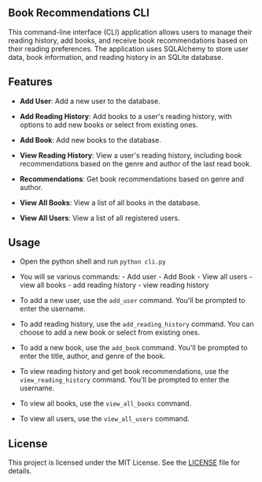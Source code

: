 ## Book Recommendations CLI

This command-line interface (CLI) application allows users to manage their reading history, add books, and receive book recommendations based on their reading preferences. The application uses SQLAlchemy to store user data, book information, and reading history in an SQLite database.

## Features

- **Add User**: Add a new user to the database.

- **Add Reading History**: Add books to a user's reading history, with options to add new books or select from existing ones.

- **Add Book**: Add new books to the database.

- **View Reading History**: View a user's reading history, including book recommendations based on the genre and author of the last read book.

- **Recommendations**: Get book recommendations based on genre and author.

- **View All Books**: View a list of all books in the database.

- **View All Users**: View a list of all registered users.



## Usage

- Open the python shell and run `python cli.py`

- You will se various commands:
           - Add user
           - Add Book
           - View all users
           - view all books
           - add reading history
           - view reading history

- To add a new user, use the `add_user` command. You'll be prompted to enter the username.

- To add reading history, use the `add_reading_history` command. You can choose to add a new book or select from existing ones.

- To add a new book, use the `add_book` command. You'll be prompted to enter the title, author, and genre of the book.

- To view reading history and get book recommendations, use the `view_reading_history` command. You'll be prompted to enter the username.

- To view all books, use the `view_all_books` command.

- To view all users, use the `view_all_users` command.


## License

This project is licensed under the MIT License. See the [LICENSE](LICENSE) file for details.

